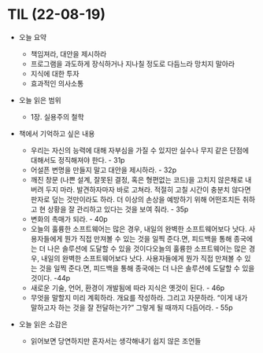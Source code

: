 # TIL (22-08-19)

- 오늘 요약
    - 책임져라, 대안을 제시하라
    - 프로그램을 과도하게 장식하거나 지나칠 정도로 다듬느라 망치지 말아라
    - 지식에 대한 투자
    - 효과적인 의사소통
    
- 오늘 읽은 범위
    - 1장. 실용주의 철학
    
- 책에서 기억하고 싶은 내용
    - 우리는 자신의 능력에 대해 자부심을 가질 수 있지만 실수나 무지 같은 단점에 대해서도 정직해져야 한다. - 31p
    - 어설픈 변명을 만들지 말고 대안을 제시하라. - 32p
    - 깨진 창문 (나쁜 설계, 잘못된 결정, 혹은 형편없는 코드)을 고치지 않은채로 내버려 두지 마라. 발견하자마자 바로 고쳐라. 적절히 고칠 시간이 충분치 않다면 판자로 덮는 것만이라도 하라. 더 이상의 손상을 예방하기 위해 어떤조치든 취하고 현 상황을 잘 관리하고 있다는 것을 보여 줘라. - 35p
    - 변화의 촉매가 되라. - 40p
    - 오늘의 훌륭한 소프트웨어는 많은 경우, 내일의 완벽한 소프트웨어보다 낫다. 사용자들에게 뭔가 직접 만져볼 수 있는 것을 일찍 준다.면, 피드백을 통해 종국에는 더 나은 솔루션에 도달할 수 있을 것이다오늘의 훌륭한 소프트웨어는 많은 경우, 내일의 완벽한 소프트웨어보다 낫다. 사용자들에게 뭔가 직접 만져볼 수 있는 것을 일찍 준다.면, 피드백을 통해 종국에는 더 나은 솔루션에 도달할 수 있을 것이다. -44p
    - 새로운 기술, 언어, 환경이 개발됨에 따라 지식은 옛것이 된다. - 46p
    - 무엇을 말할지 미리 계획하라. 개요를 작성하라. 그리고 자문하라. “이게 내가 말하고자 하는 것을 잘 전달하는가?” 그렇게 될 때까지 다듬어라. - 55p
    
- 오늘 읽은 소감은
    - 읽어보면 당연하지만 혼자서는 생각해내기 쉽지 않은 조언들
